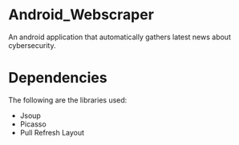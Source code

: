 # Android_Webscraper
  An android application that automatically gathers latest news about cybersecurity. 
  
# Dependencies
  The following are the libraries used:
  - Jsoup
  - Picasso
  - Pull Refresh Layout
  
